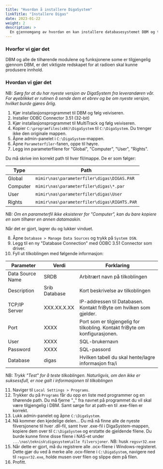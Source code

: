 ```yaml
---
title: "Hvordan å installere DigaSystem"
linkTitle: "Installere Digas"
date: 2023-01-22
weight: 2
description: >
  En gjennomgang av hvordan en kan installere databasesystemet DBM og tilhørende moduler på en Windows 10 maskin.
---
```


### Hvorfor vi gjør det

DBM og alle de tilhørende modulene og funksjonene some er tilgjengelig gjennom DBM, er det viktigste redskapet for at radioen skal kunne produsere innhold. 

### Hvordan vi gjør det

NB: _Sørg for at du har nyeste versjon av DigaSystem fra leverandøren vår. For øyeblikket er rutinen å sende dem et ebrev og be om nyeste versjon, hvilket burde gjøres årlig._

1. Kjør installasjonsprogrammet til DBM og følg veiviseren. 
2. Installer ODBC Connector 3.51 (32-bit)
3. Kjør installasjonsprogrammet til MultiTrack og følg veiviseren.
4. Kopier `C:\programfiles(x86)\DigaSystem` til `C:\DigaSystem`. Du trenger ikke den originale mappen.
5. Åpne admin-panelet i `C:\DigaSystem`-mappen.
6. Åpne `Parameterfiler`-fanen, oppe til høyre.
7. Legg inn parameterfilene for "Global", "Computer", "User", "Rights". 
   
  Du må skrive inn korrekt path til hver fil/mappe. De er som følger:
  
  | Type | Path |
  | ---- | ---- |
  | Global | `mimir\nas\parameterfiler\digas\DIGAS.PAR` |
  | Computer | `mimir\nas\parameterfiler\digas\*.par` |
  | User | `mimir\nas\parameterfiler\digas\User` |
  | Rights |  `mimir\nas\parameterfiler\digas\RIGHTS.PAR` |

  NB: _Om en parameterfil ikke eksisterer for "Computer", kan du bare kopiere en som tilhører en annen datamaskin._

  Når det er gjort, lagrer du og lukker vinduet. 

8. Åpne `Database > Manage Data Sources` og trykk på `System DSN`.
9. Legg til en ny "Database Connection" med ODBC 3.51 Connector som driver.
10. Fyll ut tilkoblingen med følgende informasjon:

  | Parameter | Verdi | Forklaring |
  | --------- | ----- | ---------- |
  | Data Source Name | SRDB | Arbitrært navn på tilkoblingen |
  | Description | Srib Database | Kort beskrivelse av tilkoblingen |
  | TCP/IP Server | XXX.XX.X.XX | IP-addressen til Databasen. Kontakt friByte om hvilken som gjelder. |
  | Port | XXXX | Port som er tilgjengelig for tilkobling. Kontakt friByte om konfigurasjonen. |
  | User | XXXX | SQL-brukernavn |
  | Password | XXXX | SQL-passord |
  | Database | digas | Hvilken tabell du skal hente/lagre informasjon fra/i |

  NB: _Trykk "Test" for å teste tilkoblingen. Naturligvis, om den ikke er suksessfull, er noe galt i informasjonen til tilkoblingen_

11. Naviger til `Local Settings > Programs`. 
12. Trykker du på `Programs` får du opp en liste med programmer og en tihørende path. Du må fjerne "_" fra navnet på programmet du vil skal være tilgjengelig i DBM. Samt sørge for at path-en til .exe-filen er korrekt.
13. Lukk admin-panelet og åpne `C:\DigaSystem`.
14. Nå kommer den kjedelige delen... Du må nå finne alle de nyeste filversjonene til hver .dll-fil, samt hver .exe-fil i DigaSystem-mappen, kopiere dem over til `C:\DigaSystem` og erstatte de gjeldende filene. Du burde kunne finne disse filene i NAS-et under `...\nas\teknisk\digasystem\alle filversjoner`. NB: husk `regsvr32.exe`
15. Når dette er gjort, må du registrere alle .ocx-filene i Windows-registeret. Dette gjør du ved å merke alle .ocx-filene i `C:\DigaSystem`, navigere ned til `regsvr32.exe`, holde musen over filen og slippe dem på filen. 
16. Profitt.